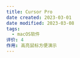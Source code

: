 ```yaml
---
title: Cursor Pro
date created: 2023-03-01
date modified: 2023-03-08
tags:
  - macOS软件
评价: 4
作用: 高亮鼠标方便演示
---
```

